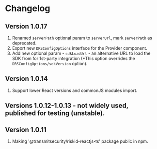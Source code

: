 # Changelog

## Version 1.0.17
1. Renamed `serverPath` optional param to `serverUrl`, mark `serverPath` as deprecated.
2. Export new `DRSConfigOptions` interface for the Provider component.
3. Add new optional param - `sdkLoadUrl` - an alternative URL to load the SDK from for 1st-party integration (*This option overrides the `DRSConfigOptions/sdkVersion` option).

## Version 1.0.14
1. Support lower React versions and commonJS modules import.

## Versions 1.0.12-1.0.13 - not widely used, published for testing (unstable).

## Version 1.0.11
1. Making '@transmitsecurity/riskid-reactjs-ts' package public in npm.
